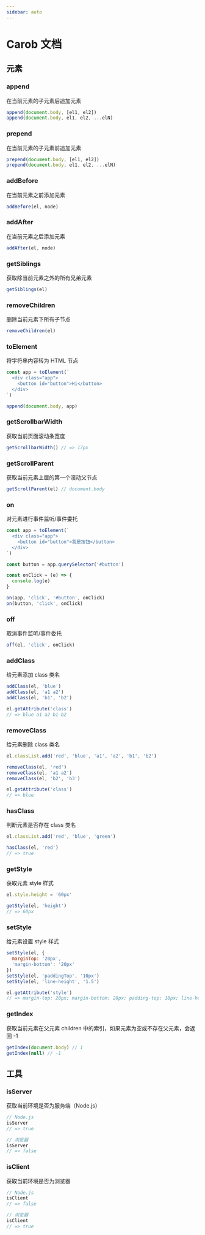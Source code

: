 ```yaml
---
sidebar: auto
---
```


# Carob 文档

## 元素

### <synta text="append(el, nodes[, ...args])">append</synta>

在当前元素的子元素后追加元素

```js
append(document.body, [el1, el2])
append(document.body, el1, el2, ...elN)
```

### <synta text="prepend(el, nodes[, ...args])">prepend</synta>

在当前元素的子元素前追加元素

```js
prepend(document.body, [el1, el2])
prepend(document.body, el1, el2, ...elN)
```

### <synta text="addBefore(el, node)">addBefore</synta>

在当前元素之前添加元素

```js
addBefore(el, node)
```

### <synta text="addAfter(el, node)">addAfter</synta>

在当前元素之后添加元素

```js
addAfter(el, node)
```

### <synta text="getSiblings(el)">getSiblings</synta>

获取除当前元素之外的所有兄弟元素

```js
getSiblings(el)
```

### <synta text="removeChildren(el)">removeChildren</synta>

删除当前元素下所有子节点

```js
removeChildren(el)
```

### <synta text="toElement(innerHTML, [children])">toElement</synta>

将字符串内容转为 HTML 节点

```js
const app = toElement(`
  <div class="app">
    <button id="button">Hi</button>
  </div>
`)

append(document.body, app)
```

### <synta text="getScrollbarWidth()">getScrollbarWidth</synta>

获取当前页面滚动条宽度

```js
getScrollbarWidth() // => 17px
```

### <synta text="getScrollParent(el)">getScrollParent</synta>

获取当前元素上层的第一个滚动父节点

```js
getScrollParent(el) // document.body
```

### <synta text="on(el, eventName, selectorOrHandler, [handlerOrOptions], [options])">on</synta>

对元素进行事件监听/事件委托

```js
const app = toElement(`
  <div class="app">
    <button id="button">我是按钮</button>
  </div>
`)

const button = app.querySelector('#button')

const onClick = (e) => {
  console.log(e)
}

on(app, 'click', '#button', onClick)
on(button, 'click', onClick)
```

### <synta text="off(el, eventName, handler, [options])">off</synta>

取消事件监听/事件委托

```js
off(el, 'click', onClick)
```

### <synta text="addClass(el, className[, ...args])">addClass</synta>

给元素添加 class 类名

```js
addClass(el, 'blue')
addClass(el, 'a1 a2')
addClass(el, 'b1', 'b2')

el.getAttribute('class')
// => blue a1 a2 b1 b2
```

### <synta text="removeClass(el, className[, ...args])">removeClass</synta>

给元素删除 class 类名

```js
el.classList.add('red', 'blue', 'a1', 'a2', 'b1', 'b2')

removeClass(el, 'red')
removeClass(el, 'a1 a2')
removeClass(el, 'b2', 'b3')

el.getAttribute('class')
// => blue
```

### <synta text="hasClass(el, className)">hasClass</synta>

判断元素是否存在 class 类名

```js
el.classList.add('red', 'blue', 'green')

hasClass(el, 'red')
// => true
```

### <synta text="getStyle(el, styleName)">getStyle</synta>

获取元素 style 样式

```js
el.style.height = '60px'

getStyle(el, 'height')
// => 60px
```

### <synta text="setStyle(el, styles)">setStyle</synta>

给元素设置 style 样式

```js
setStyle(el, {
  marginTop: '20px',
  'margin-bottom': '20px'
})
setStyle(el, 'paddingTop', '10px')
setStyle(el, 'line-height', '1.5')

el.getAttribute('style')
// => margin-top: 20px; margin-bottom: 20px; padding-top: 10px; line-height: 1.5;
```

### <synta text="getIndex(el)">getIndex</synta>

获取当前元素在父元素 children 中的索引，如果元素为空或不存在父元素，会返回 -1

```js
getIndex(document.body) // 1
getIndex(null) // -1
```

## 工具

### isServer

获取当前环境是否为服务端（Node.js）

```js
// Node.js
isServer
// => true

// 浏览器
isServer
// => false
```

### isClient

获取当前环境是否为浏览器

```js
// Node.js
isClient
// => false

// 浏览器
isClient
// => true
```